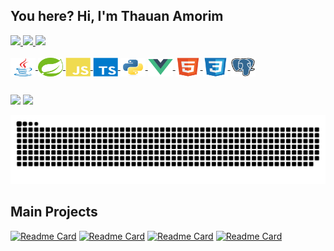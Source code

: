 ## You here? Hi, I'm Thauan Amorim 
 <div>
  <a href="https://github.com/ThauanAmorim">
  <img height="160em" src="https://github-readme-stats.vercel.app/api?username=ThauanAmorim&show_icons=true&theme=vue-dark&include_all_commits=true&count_private=true"/>
  <img height="160em" src="https://gitlab-readme-stats-flax.vercel.app/api?username=Thauan.Amorim&show_icons=true&theme=vue-dark&include_all_commits=true&count_private=true"/>
  <img height="160em" src="https://github-readme-stats.vercel.app/api/top-langs/?username=ThauanAmorim&layout=compact&langs_count=7&theme=vue-dark"/>
   
</div>
<div style="display: inline_block"><br>
  <img align="center" alt="" height="30" width="40" src="https://raw.githubusercontent.com/devicons/devicon/master/icons/java/java-original.svg">
  <img align="center" alt="" height="30" width="40" src="https://raw.githubusercontent.com/devicons/devicon/master/icons/spring/spring-original.svg">
  <img align="center" alt="" height="30" width="40" src="https://raw.githubusercontent.com/devicons/devicon/master/icons/javascript/javascript-plain.svg">
  <img align="center" alt="" height="30" width="40" src="https://raw.githubusercontent.com/devicons/devicon/master/icons/typescript/typescript-plain.svg">
  <img align="center" alt="" height="30" width="40" src="https://raw.githubusercontent.com/devicons/devicon/master/icons/python/python-original.svg">
  <img align="center" alt="" height="30" width="40" src="https://raw.githubusercontent.com/devicons/devicon/master/icons/vuejs/vuejs-original.svg">
  <img align="center" alt="" height="30" width="40" src="https://raw.githubusercontent.com/devicons/devicon/master/icons/html5/html5-original.svg">
  <img align="center" alt="" height="30" width="40" src="https://raw.githubusercontent.com/devicons/devicon/master/icons/css3/css3-original.svg">
 <img align="center" alt="" height="30" width="40" src="https://raw.githubusercontent.com/devicons/devicon/master/icons/postgresql/postgresql-original.svg">
<!--   <img align="center" alt="" height="30" width="40" src="https://raw.githubusercontent.com/devicons/devicon/master/icons/csharp/csharp-original.svg"> -->
</div>
  
  ##
 
<div> 
  <a href="https://www.instagram.com/thauan.amorim/" target="_blank"><img src="https://img.shields.io/badge/-Instagram-%23E4405F?style=for-the-badge&logo=instagram&logoColor=white" target="_blank"></a>
  <a href="https://www.linkedin.com/in/thauan-amorim/" target="_blank"><img src="https://img.shields.io/badge/-LinkedIn-%230077B5?style=for-the-badge&logo=linkedin&logoColor=white" target="_blank"></a> 
 
  ![Snake animation](https://github.com/ThauanAmorim/ThauanAmorim/blob/output/github-contribution-grid-snake.svg)
 
 
</div>
 
  ## Main Projects
 
 <div>
  
  [![Readme Card](https://github-readme-stats.vercel.app/api/pin/?username=ThauanAmorim&repo=Leilao-website&theme=vue-dark)](https://github.com/ThauanAmorim/Leilao-website)
  [![Readme Card](https://github-readme-stats.vercel.app/api/pin/?username=ThauanAmorim&repo=Discord-Bot-Registro-De-Camp&theme=vue-dark)](https://github.com/ThauanAmorim/Discord-Bot-Registro-De-Camp)
  [![Readme Card](https://github-readme-stats.vercel.app/api/pin/?username=ThauanAmorim&repo=Projeto_estagio&theme=vue-dark)](https://github.com/ThauanAmorim/Projeto_estagio)
  [![Readme Card](https://github-readme-stats.vercel.app/api/pin/?username=joaopaulopbjp&repo=ifpb_monteiro_dac_2021_2_grupo_3&theme=vue-dark)](https://github.com/joaopaulopbjp/ifpb_monteiro_dac_2021_2_grupo_3)
</div>

